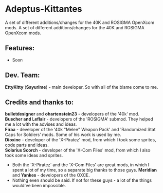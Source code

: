 # Adeptus-Kittantes
A set of different additions/changes for the 40K and ROSIGMA OpenXcom mods. A set of different additions/changes for the 40K and ROSIGMA OpenXcom mods.
## Features:
- Soon
## Dev. Team:
**EttyKitty** (**Sayurime**) - main developer. So with all of the blame come to me.
## Credits and thanks to:
**bulletdesigner** and **ohartenstein23** - developers of the '40k' mod.  
**Buscher and Leflair** - developers of the 'ROSIGMA' submod. They helped me a lot with the advises and ideas.  
**Firaa** - developer of the '40k "Melee" Weapon Pack' and 'Randomized Stat Caps for Soldiers' mods. Some of his work is used by me.  
**Dioxine** - developer of the 'X-Piratez' mod, from which I took some sprites, code parts and ideas.  
**Solarius Scorch** - developer of the 'X-Com Files' mod, from which I also took some ideas and sprites.
- Both the 'X-Piratez' and the 'X-Com Files' are great mods, in which I spent a lot of my time, so a separate big thanks to those guys.
**Meridian** and **Yankes** - developers of the OXCE.
- Nothing even should be said. If not for these guys - a lot of the things would've been impossible.
